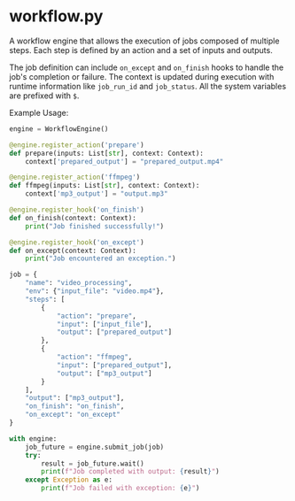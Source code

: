 # workflow.py

 A workflow engine that allows the execution of jobs composed of multiple steps. Each step is defined by an action
 and a set of inputs and outputs.

 The job definition can include `on_except` and `on_finish` hooks to handle the job's completion or failure.
 The context is updated during execution with runtime information like `job_run_id` and `job_status`.
 All the system variables are prefixed with `$`.

 Example Usage:

 ```python
 engine = WorkflowEngine()

 @engine.register_action('prepare')
 def prepare(inputs: List[str], context: Context):
     context['prepared_output'] = "prepared_output.mp4"

 @engine.register_action('ffmpeg')
 def ffmpeg(inputs: List[str], context: Context):
     context['mp3_output'] = "output.mp3"

 @engine.register_hook('on_finish')
 def on_finish(context: Context):
     print("Job finished successfully!")

 @engine.register_hook('on_except')
 def on_except(context: Context):
     print("Job encountered an exception.")

 job = {
     "name": "video_processing",
     "env": {"input_file": "video.mp4"},
     "steps": [
         {
             "action": "prepare",
             "input": ["input_file"],
             "output": ["prepared_output"]
         },
         {
             "action": "ffmpeg",
             "input": ["prepared_output"],
             "output": ["mp3_output"]
         }
     ],
     "output": ["mp3_output"],
     "on_finish": "on_finish",
     "on_except": "on_except"
 }

 with engine:
     job_future = engine.submit_job(job)
     try:
         result = job_future.wait()
         print(f"Job completed with output: {result}")
     except Exception as e:
         print(f"Job failed with exception: {e}")
```
